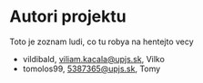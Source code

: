 # Autori projektu 

Toto je zoznam ludi, co tu robya na hentejto vecy

- vildibald, viliam.kacala@upjs.sk, Vilko
- tomolos99, 5387365@upjs.sk, Tomy